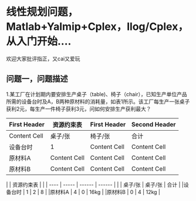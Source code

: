 线性规划问题，Matlab+Yalmip+Cplex，Ilog/Cplex，从入门开始....<br>
==

欢迎大家批评指正，又cai又爱玩  

问题一，问题描述<br>
--
1.某工厂在计划期内要安排生产桌子（table)、椅子（chair），已知生产单位产品所需的设备台时及A，B两种原材料的消耗量，如表1所示。该工厂每生产一张桌子获利2元，每生产一件椅子获利3元，问如何安排生产获利最大？

| First Header  | 资源约束表 | First Header  | Second Header |
| ------------- | ------------- | ------------- | ------------- |
| Content Cell  | 桌子/张  | 椅子/张  | 合计  |
| 设备台时  | 1  | Content Cell  | Content Cell  |
| 原材料A  | Content Cell  | Content Cell  | Content Cell  |
| 原材料B  | Content Cell  | Content Cell  | Content Cell  |


 |          | 资源约束表  |          | 
| ---- | ----- | ------  | ------  |
 |        |   桌子/张  |   桌子/张  |  合计  |
 |设备台时 |      1    |      2     |   8   |
 |原材料A  |     4     |      0     | 16kg |
 |原材料B  |      0    |      4     | 12kg |
